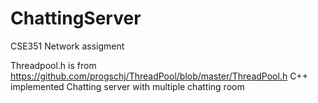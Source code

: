 # ChattingServer
CSE351 Network assigment

Threadpool.h is from https://github.com/progschj/ThreadPool/blob/master/ThreadPool.h
C++ implemented Chatting server with multiple chatting room
